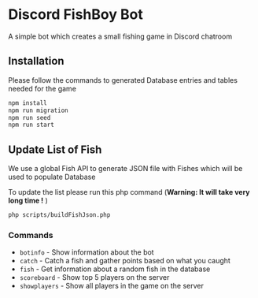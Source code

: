 # Discord FishBoy Bot

A simple bot which creates a small fishing game in Discord chatroom

## Installation
Please follow the commands to generated Database entries and tables needed for the game

```bash
npm install
npm run migration
npm run seed
npm run start 
```

## Update List of Fish
We use a global Fish API to generate JSON file with Fishes which will be used to populate Database
 
To update the list please run this php command (**Warning: It will take very long time !** )

```bash
php scripts/buildFishJson.php
```

### Commands
- `botinfo`     - Show information about the bot
- `catch`       - Catch a fish and gather points based on what you caught
- `fish`        - Get information about a random fish in the database
- `scoreboard`  - Show top 5 players on the server
- `showplayers` - Show all players in the game on the server